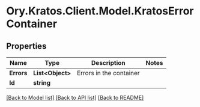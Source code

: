 # Ory.Kratos.Client.Model.KratosErrorContainer

## Properties

Name | Type | Description | Notes
------------ | ------------- | ------------- | -------------
**Errors** | **List&lt;Object&gt;** | Errors in the container | 
**Id** | **string** |  | 

[[Back to Model list]](../README.md#documentation-for-models) [[Back to API list]](../README.md#documentation-for-api-endpoints) [[Back to README]](../README.md)

